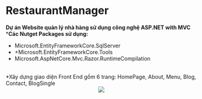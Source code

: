 # RestaurantManager
<b>Dự án Website quản lý nhà hàng sử dụng công nghệ ASP.NET with MVC</b>
<br>
*<b>Các Nutget Packages sử dụng:</b><br>
<ul>
        <li>Microsoft.EntityFrameworkCore.SqlServer</li>
        <li>+Microsoft.EntityFrameworkCore.Tools</li>
        <li>Microsoft.AspNetCore.Mvc.Razor.RuntimeCompilation</li>
    </ul>
<br>
*Xây dựng giao diện Front End gồm 6 trang: HomePage, About, Menu, Blog, Contact, BlogSingle
<br>
<div align="center"> 
    <img src="https://user-images.githubusercontent.com/70925960/98514281-c8daf480-229b-11eb-9bf8-59f42ecc06d9.png"</img> 
</div> 
<br>

